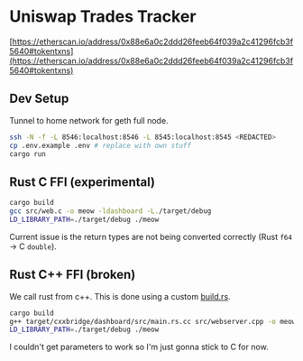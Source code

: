 # Uniswap Trades Tracker

[https://etherscan.io/address/0x88e6a0c2ddd26feeb64f039a2c41296fcb3f5640#tokentxns](https://etherscan.io/address/0x88e6a0c2ddd26feeb64f039a2c41296fcb3f5640#tokentxns)

## Dev Setup

Tunnel to home network for geth full node.

```bash
ssh -N -f -L 8546:localhost:8546 -L 8545:localhost:8545 <REDACTED>
cp .env.example .env # replace with own stuff
cargo run
```

## Rust C FFI (experimental)

```bash
cargo build
gcc src/web.c -o meow -ldashboard -L./target/debug
LD_LIBRARY_PATH=./target/debug ./meow
```

Current issue is the return types are not being converted correctly (Rust `f64` -> C `double`).

## Rust C++ FFI (broken)

We call rust from c++. This is done using a custom [build.rs](./build.rs).

```bash
cargo build
g++ target/cxxbridge/dashboard/src/main.rs.cc src/webserver.cpp -o meow -L./target/debug -ldashboard -I ./target/cxxbridge/dashboard/
LD_LIBRARY_PATH=./target/debug ./meow
```

I couldn't get parameters to work so I'm just gonna stick to C for now.
